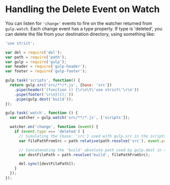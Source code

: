 <!-- front-matter
id: handling-the-delete-event-on-watch
title: Handling the Delete Event on Watch
hide_title: true
sidebar_label: Handling the Delete Event on Watch
-->

# Handling the Delete Event on Watch

You can listen for `'change'` events to fire on the watcher returned from `gulp.watch`.
Each change event has a type property. If type is 'deleted', you can delete the file from your destination directory, using something like:

```js
'use strict';

var del = require('del');
var path = require('path');
var gulp = require('gulp');
var header = require('gulp-header');
var footer = require('gulp-footer');

gulp.task('scripts', function() {
  return gulp.src('src/**/*.js', {base: 'src'})
    .pipe(header('(function () {\r\n\t\'use strict\'\r\n'))
    .pipe(footer('\r\n})();'))
    .pipe(gulp.dest('build'));
});

gulp.task('watch', function () {
  var watcher = gulp.watch('src/**/*.js', ['scripts']);

  watcher.on('change', function (event) {
    if (event.type === 'deleted') {
      // Simulating the {base: 'src'} used with gulp.src in the scripts task
      var filePathFromSrc = path.relative(path.resolve('src'), event.path);

      // Concatenating the 'build' absolute path used by gulp.dest in the scripts task
      var destFilePath = path.resolve('build', filePathFromSrc);

      del.sync([destFilePath]);
    }
  });
});
```
